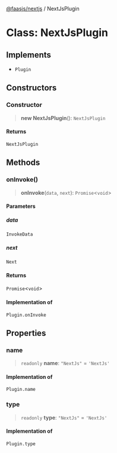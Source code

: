 [@faasjs/nextjs](../README.md) / NextJsPlugin

# Class: NextJsPlugin

## Implements

- `Plugin`

## Constructors

### Constructor

> **new NextJsPlugin**(): `NextJsPlugin`

#### Returns

`NextJsPlugin`

## Methods

### onInvoke()

> **onInvoke**(`data`, `next`): `Promise`\<`void`\>

#### Parameters

##### data

`InvokeData`

##### next

`Next`

#### Returns

`Promise`\<`void`\>

#### Implementation of

`Plugin.onInvoke`

## Properties

### name

> `readonly` **name**: `"NextJs"` = `'NextJs'`

#### Implementation of

`Plugin.name`

### type

> `readonly` **type**: `"NextJs"` = `'NextJs'`

#### Implementation of

`Plugin.type`
